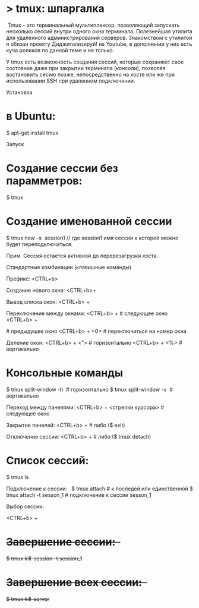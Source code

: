 # > tmux: шпаргалка

​
Tmux - это терминальный мультиплексор, позволяющий запускать несколько сессий внутри одного окна терминала. Полезнейшая утилита для удаленного администрирования серверов. Знакомством с утилитой я обязан проекту Диджитализируй! на Youtube, в дополнении у них есть куча роликов по данной теме и не только.

У tmux есть возможность создания сессий, которые сохраняют свое состояние даже при закрытии терминала (консоли), позволяя востановить сесию позже, непосредственно на хосте или же при использовании SSH при удаленном подключении.

Установка

# в Ubuntu:
$ apt-get install tmux


Запуск

# Создание сессии без парамметров:   
$ tmux
    
# Создание именованной сессии  
$ tmux new -s  session1 // где session1 имя сессии к которой можно будет переподключаться.

Прим. Сессия остается активной до перерезагрузки хоста.

Стандартные комбинации (клавишные команды)

Префикс:
<CTRL+b>

Создание нового окна:
<CTRL+b>+<c>

Вывод списка окон:
<CTRL+b> + <w>

Переключение между окнами:
<CTRL+b> + <n> # следующее окно
<CTRL+b> + <p> # предыдущее окно
<CTRL+b> + <0> # переключиться на номер окна

Деление окон:
<CTRL+b> + <"> # горизонтально
<CTRL+b> + <%> # вертикально

# Консольные команды
$ tmux split-window -h  # горизонтально
$ tmux split-window -v  # вертикально

Переход между панелями:
<CTRL+b> + <стрелки курсора> # следующее окно

Закрытие панелей:
<CTRL+b> + <x> # либо ($ exit)

Отключение сессии:
<CTRL+b> + <d> # либо ($ tmux detach)

# Список сесcий:  
$ tmux ls

Подключение к сессии:  
$ tmux attach # к последей или единственной
$ tmux attach -t sesson_1 # подключение к сессии sesson_1


Выбор сессии:

<CTRL+b> + <s>

# Завершение сессии:  
$ tmux kill-session -t session_1

# Завершение всех сессии:  
$ tmux kill-server
